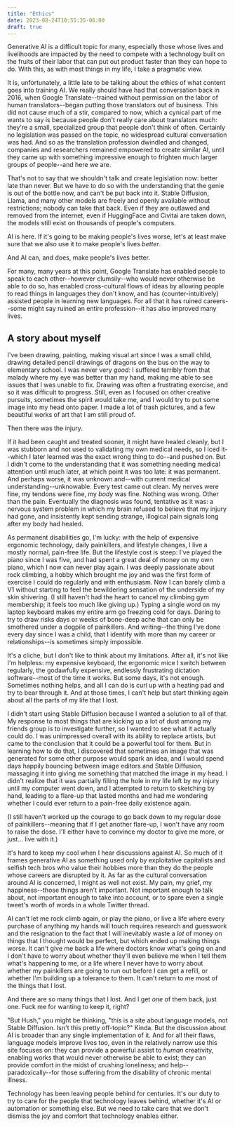 ```yaml
---
title: "Ethics"
date: 2023-08-24T10:55:35-06:00
draft: true
---
```


Generative AI is a difficult topic for many, especially those whose lives and livelihoods are impacted by the need to compete with a technology built on the fruits of their labor that can put out product faster than they can hope to do. With this, as with most things in my life, I take a pragmatic view.

It is, unfortunately, a little late to be talking about the ethics of what content goes into training AI. We really should have had that conversation back in 2016, when Google Translate--trained without permission on the labor of human translators--began putting those translators out of business. This did not cause much of a stir, compared to now, which a cynical part of me wants to say is because people don't really care about translators much: they're a small, specialized group that people don't think of often. Certainly no legislation was passed on the topic, no widespread cultural conversation was had. And so as the translation profession dwindled and changed, companies and researchers remained empowered to create similar AI, until they came up with something impressive enough to frighten much larger groups of people--and here we are.

That's not to say that we shouldn't talk and create legislation now: better late than never. But we have to do so with the understanding that the genie is out of the bottle now, and can't be put back into it. Stable Diffusion, Llama, and many other models are freely and openly available without restrictions; nobody can take that back. Even if they are outlawed and removed from the internet, even if HuggingFace and Civitai are taken down, the models still exist on thousands of people's computers.

AI is here. If it's going to be making people's lives worse, let's at least make sure that we also use it to make people's lives *better*.

And AI can, and does, make people's lives better.

For many, many years at this point, Google Translate has enabled people to speak to each other--however clumsily--who would never otherwise be able to do so, has enabled cross-cultural flows of ideas by allowing people to read things in languages they don't know, and has (counter-intuitively) assisted people in learning new languages. For all that it has ruined careers--some might say ruined an entire profession--it has also improved many lives.

## A story about myself

I've been drawing, painting, making visual art since I was a small child, drawing detailed pencil drawings of dragons on the bus on the way to elementary school. I was never very *good:* I suffered terribly from that malady where my eye was better than my hand, making me able to see issues that I was unable to fix. Drawing was often a frustrating exercise, and so it was difficult to progress. Still, even as I focused on other creative pursuits, sometimes the spirit would take me, and I would try to put some image into my head onto paper. I made a lot of trash pictures, and a few beautiful works of art that I am still proud of.

Then there was the injury.

If it had been caught and treated sooner, it might have healed cleanly, but I was stubborn and not used to validating my own medical needs, so I iced it--which I later learned was the exact wrong thing to do--and pushed on. But I didn't come to the understanding that it was something needing medical attention until much later, at which point it was too late: it was permanent. And perhaps worse, it was unknown and--with current medical understanding--unknowable. Every test came out clean. My nerves were fine, my tendons were fine, my *body* was fine. Nothing was wrong. Other than the pain. Eventually the diagnosis was found, tentative as it was: a nervous system problem in which my brain refused to believe that my injury had gone, and insistently kept sending strange, illogical pain signals long after my body had healed.

As permanent disabilities go, I'm lucky: with the help of expensive ergonomic technology, daily painkillers, and lifestyle changes, I live a mostly normal, pain-free life. But the lifestyle cost is steep: I've played the piano since I was five, and had spent a great deal of money on my own piano, which I now can never play again. I was deeply passionate about rock climbing, a hobby which brought me joy and was the first form of exercise I could do regularly and with enthusiasm. Now I can barely climb a V1 without starting to feel the bewildering sensation of the underside of my skin shivering. (I still haven't had the heart to cancel my climbing gym membership; it feels too much like giving up.) Typing a single word on my laptop keyboard makes my entire arm go freezing cold for days. Daring to try to draw risks days or weeks of bone-deep ache that can only be smothered under a dogpile of painkillers. And writing--the thing I've done every day since I was a child, that I identify with more than my career or relationships--is sometimes simply impossible.

It's a cliche, but I don't like to think about my limitations. After all, it's not like I'm helpless: my expensive keyboard, the ergonomic mice I switch between regularly, the godawfully expensive, endlessly frustrating dictation software--most of the time it works. But some days, it's not enough. Sometimes nothing helps, and all I can do is curl up with a heating pad and try to bear through it. And at those times, I can't help but start thinking again about all the parts of my life that I lost.

I didn't start using Stable Diffusion because I wanted a solution to all of that. My response to most things that are kicking up a lot of dust among my friends group is to investigate further, so I wanted to see what it actually could do. I was unimpressed overall with its ability to replace artists, but came to the conclusion that it could be a powerful tool for them. But in learning how to do that, I discovered that sometimes an image that was generated for some other purpose would spark an idea, and I would spend days happily bouncing between image editors and Stable Diffusion, massaging it into giving me something that matched the image in my head. I didn't realize that it was partially filling the hole in my life left by my injury until my computer went down, and I attempted to return to sketching by hand, leading to a flare-up that lasted months and had me wondering whether I could ever return to a pain-free daily existence again.

(I still haven't worked up the courage to go back down to my regular dose of painkillers--meaning that if I get another flare-up, I won't have any room to raise the dose. I'll either have to convince my doctor to give me more, or just... live with it.)

It's hard to keep my cool when I hear discussions against AI. So much of it frames generative AI as something used only by exploitative capitalists and selfish tech bros who value their hobbies more than they do the people whose careers are disrupted by it. As far as the cultural conversation around AI is concerned, I might as well not exist. My pain, my grief, my happiness--those things aren't important. Not important enough to talk about, not important enough to take into account, or to spare even a single tweet's worth of words in a whole Twitter thread.

AI can't let me rock climb again, or play the piano, or live a life where every purchase of anything my hands will touch requires research and guesswork and the resignation to the fact that I will inevitably waste a *lot* of money on things that I thought would be perfect, but which ended up making things worse. It can't give me back a life where doctors know what's going on and I don't have to worry about whether they'll even believe me when I tell them what's happening to me, or a life where I never have to worry about whether my painkillers are going to run out before I can get a refill, or whether I'm building up a tolerance to them. It can't return to me most of the things that I lost.

And there are so many things that I lost. And I get *one* of them back, just one. Fuck me for wanting to keep it, right?

"But Hush," you might be thinking, "this is a site about language models, not Stable Diffusion. Isn't this pretty off-topic?" Kinda. But the discussion about AI is broader than any single implementation of it. And for all their flaws, language models improve lives too, even in the relatively narrow use this site focuses on: they can provide a powerful assist to *human* creativity, enabling works that would never otherwise be able to exist; they can provide comfort in the midst of crushing loneliness; and help--paradoxically--for those suffering from the disability of chronic mental illness.

Technology has been leaving people behind for centuries. It's our duty to try to care for the people that technology leaves behind, whether it's AI or automation or something else. But we need to take care that we don't dismiss the joy and comfort that technology enables either.

